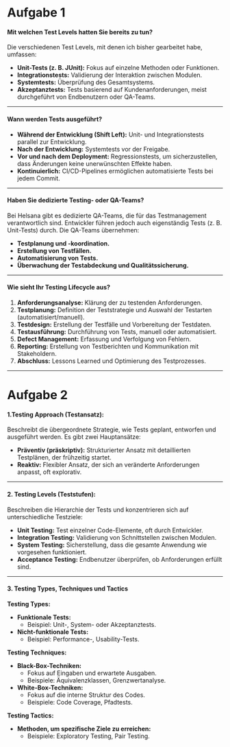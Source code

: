 # Aufgabe 1

#### Mit welchen Test Levels hatten Sie bereits zu tun?

Die verschiedenen Test Levels, mit denen ich bisher gearbeitet habe, umfassen:

- **Unit-Tests (z. B. JUnit):** Fokus auf einzelne Methoden oder Funktionen.
- **Integrationstests:** Validierung der Interaktion zwischen Modulen.
- **Systemtests:** Überprüfung des Gesamtsystems.
- **Akzeptanztests:** Tests basierend auf Kundenanforderungen, meist durchgeführt von Endbenutzern oder QA-Teams.

---

#### Wann werden Tests ausgeführt?

- **Während der Entwicklung (Shift Left):** Unit- und Integrationstests parallel zur Entwicklung.
- **Nach der Entwicklung:** Systemtests vor der Freigabe.
- **Vor und nach dem Deployment:** Regressionstests, um sicherzustellen, dass Änderungen keine unerwünschten Effekte haben.
- **Kontinuierlich:** CI/CD-Pipelines ermöglichen automatisierte Tests bei jedem Commit.

---

#### Haben Sie dedizierte Testing- oder QA-Teams?

Bei Helsana gibt es dedizierte QA-Teams, die für das Testmanagement verantwortlich sind. Entwickler führen jedoch auch eigenständig Tests (z. B. Unit-Tests) durch. Die QA-Teams übernehmen:

- **Testplanung und -koordination.**
- **Erstellung von Testfällen.**
- **Automatisierung von Tests.**
- **Überwachung der Testabdeckung und Qualitätssicherung.**

---

#### Wie sieht Ihr Testing Lifecycle aus?

1. **Anforderungsanalyse:** Klärung der zu testenden Anforderungen.
2. **Testplanung:** Definition der Teststrategie und Auswahl der Testarten (automatisiert/manuell).
3. **Testdesign:** Erstellung der Testfälle und Vorbereitung der Testdaten.
4. **Testausführung:** Durchführung von Tests, manuell oder automatisiert.
5. **Defect Management:** Erfassung und Verfolgung von Fehlern.
6. **Reporting:** Erstellung von Testberichten und Kommunikation mit Stakeholdern.
7. **Abschluss:** Lessons Learned und Optimierung des Testprozesses.

---

# Aufgabe 2

#### 1.Testing Approach (Testansatz):

Beschreibt die übergeordnete Strategie, wie Tests geplant, entworfen und ausgeführt werden. Es gibt zwei Hauptansätze:

- **Präventiv (präskriptiv):** Strukturierter Ansatz mit detaillierten Testplänen, der frühzeitig startet.
- **Reaktiv:** Flexibler Ansatz, der sich an veränderte Anforderungen anpasst, oft explorativ.

---

#### 2. Testing Levels (Teststufen):
Beschreiben die Hierarchie der Tests und konzentrieren sich auf unterschiedliche Testziele:

- **Unit Testing:** Test einzelner Code-Elemente, oft durch Entwickler.
- **Integration Testing:** Validierung von Schnittstellen zwischen Modulen.
- **System Testing:** Sicherstellung, dass die gesamte Anwendung wie vorgesehen funktioniert.
- **Acceptance Testing:** Endbenutzer überprüfen, ob Anforderungen erfüllt sind.

---

#### 3. Testing Types, Techniques und Tactics

 **Testing Types:**
- **Funktionale Tests:** 
  - Beispiel: Unit-, System- oder Akzeptanztests.
- **Nicht-funktionale Tests:**
  - Beispiel: Performance-, Usability-Tests.


 **Testing Techniques:**
- **Black-Box-Techniken:** 
  - Fokus auf Eingaben und erwartete Ausgaben.
  - Beispiele: Äquivalenzklassen, Grenzwertanalyse.
- **White-Box-Techniken:** 
  - Fokus auf die interne Struktur des Codes.
  - Beispiele: Code Coverage, Pfadtests.

 **Testing Tactics:**
- **Methoden, um spezifische Ziele zu erreichen:**
  - Beispiele: Exploratory Testing, Pair Testing.
